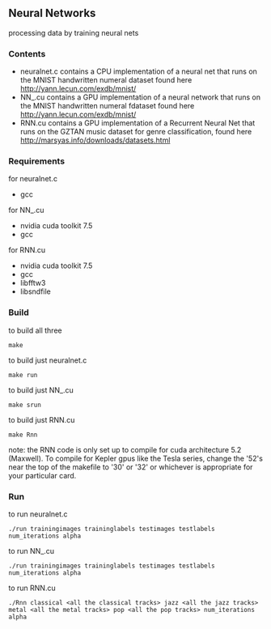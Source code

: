 ## Neural Networks
processing data by training neural nets

### Contents

* neuralnet.c contains a CPU implementation of a neural net that runs on the MNIST handwritten numeral dataset found here http://yann.lecun.com/exdb/mnist/
* NN_.cu contains a GPU implementation of a neural network that runs on the MNIST handwritten numeral fdataset found here http://yann.lecun.com/exdb/mnist/
* RNN.cu contains a GPU implementation of a Recurrent Neural Net that runs on the GZTAN music dataset for genre classification, found here http://marsyas.info/downloads/datasets.html

### Requirements

for neuralnet.c
* gcc

for NN_.cu
* nvidia cuda toolkit 7.5
* gcc

for RNN.cu
* nvidia cuda toolkit 7.5
* gcc
* libfftw3
* libsndfile


### Build
to build all three
```
make
```

to build just neuralnet.c
```
make run
```

to build just NN_.cu
```
make srun
```

to build just RNN.cu
```
make Rnn
```
note: the RNN code is only set up to compile for cuda architecture 5.2 (Maxwell). To compile for Kepler gpus like the Tesla series, change the '52's near the top of the makefile to '30' or '32' or whichever is appropriate for your particular card.  

### Run
to run neuralnet.c
```
./run trainingimages traininglabels testimages testlabels num_iterations alpha
```

to run NN_.cu
```
./run trainingimages traininglabels testimages testlabels num_iterations alpha
```

to run RNN.cu
```
./Rnn classical <all the classical tracks> jazz <all the jazz tracks> metal <all the metal tracks> pop <all the pop tracks> num_iterations alpha
```
